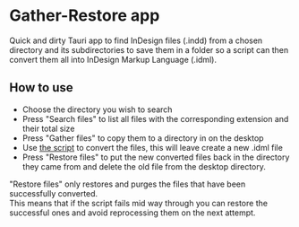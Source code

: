 # Gather-Restore app

Quick and dirty Tauri app to find InDesign files (.indd) from a chosen directory and its subdirectories to save them in a folder so a script can then convert them all into InDesign Markup Language (.idml).

## How to use

- Choose the directory you wish to search
- Press "Search files" to list all files with the corresponding extension and their total size
- Press "Gather files" to copy them to a directory in on the desktop
- Use [the script](https://help.redokun.com/article/35-batch-convert-idml-file) to convert the files, this will leave create a new .idml file
- Press "Restore files" to put the new converted files back in the directory they came from and delete the old file from the desktop directory.

"Restore files" only restores and purges the files that have been successfully converted.  
This means that if the script fails mid way through you can restore the successful ones and avoid reprocessing them on the next attempt.
